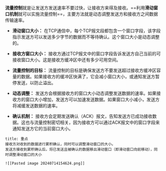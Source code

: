 **流量控制**就是让发送方发送速率不要过快，让接收方来得及接收。==利用**滑动窗口机制**就可以实施流量控制==，主要方法就是动态调整发送方和接收方之间数据传输速率。

- **滑动窗口大小：** 在TCP通信中，每个TCP报文段都包含一个窗口字段，该字段指示发送方可以发送多少字节的数据而不等待确认。这个窗口大小是动态调整的。
    
- **接收方窗口大小：** 接收方通过TCP报文中的窗口字段告诉发送方自己当前的可接收窗口大小。这是接收方缓冲区中还有多少可用空间。
    
- **流量控制的目标：** 流量控制的目标是确保发送方不要发送超过接收方缓冲区容量的数据。如果接收方的缓冲区快满了，它会减小窗口大小，或通知发送方暂停发送，以防止溢出。
    
- **动态调整：** 发送方会根据接收方的窗口大小动态调整发送数据的速率。如果接收方的窗口大小增加，发送方可以加速发送数据。如果窗口大小减小，发送方将减缓发送数据的速率。
    
- **确认机制：** 接收方会定期发送确认（ACK）报文，告知发送方已成功接收数据。这也与流量控制密切相关，因为接收方可以通过ACK报文中的窗口字段来通知发送方它的当前窗口大小。

```ad-note
title: 重点
接收方对收到的数据进行累积确认，同时可以调整滑动窗口的大小。
发送方接收到累积确认后，将已发送且被确认的数据移出滑动窗口（即滑动窗口向前移动），同时调整滑动窗口的大小

![[Pasted image 20240714154624.png]]
```